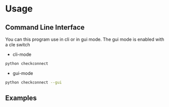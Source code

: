# Usage

## Command Line Interface

You can this program use in cli or in gui mode. The gui mode is enabled with a cle switch

- cli-mode

```bash
python checkconnect
```

- gui-mode

```bash
python checkconnect --gui
```

## Examples
